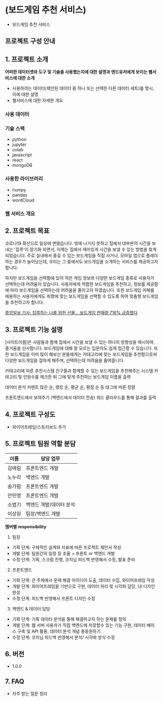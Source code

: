 # (보드게임 추천 서비스)

- 보드게임 추천 서비스

## 프로젝트 구성 안내

## 1. 프로젝트 소개

**어떠한 데이터셋와 도구 및 기술을 사용했는지에 대한 설명과 엔드유저에게 보이는 웹서비스에 대한 소개**

- 사용하려는 데이터(제안된 데이터 중 하나 또는 선택한 다른 데이터 세트)를 명시, 이에 대한 설명
- 웹서비스에 대한 자세한 개요

### 사용 데이터

### 기술 스택

- python
- jupyter
- colab
- javascript
- react
- mongoDB

### 사용한 라이브러리

- numpy
- pandas
- wordCloud

### 웹 서비스 개요

## 2. 프로젝트 목표

코로나19 확산으로 일상에 변했습니다. 밖에 나가지 못하고 집에서 대부분의 시간을 보내는 '집콕'이 장기화 되면서, 이제는 집에서 재미있게 시간을 보낼 수 있는 방법을 찾게 되었습니다. 주로 실내에서 즐길 수 있는 보드게임을 직접 사거나, 모마일 앱으로 플레이하는 경우가 늘어났는데, 우리는 그 중에서도 보드게임을 소개하는 서비스를 제공하고자 합니다.

하지만 보드게임을 선택함에 있어 적은 게임 정보와 다양한 보드게임 종류로 사용자가 선택하는데 어려움이 있습니다. 사용자에게 적합한 보드게임을 추천하고, 정보를 제공함에 따라 보드게임을 선택하는데 어려움을 줄이고자 하였습니다.
또한 보드게임 카페를 애용하는 사용자에게도 취향에 맞는 보드게임을 선택할 수 있도록 하여 맞춤형 보드게임을 추천하고자 합니다.

[중앙일보 기사: 집콕하는 나를 위한 선물... 보드게임 판매량 716% 급증했다](https://www.joongang.co.kr/article/23890658#home)

## 3. 프로젝트 기능 설명

[사이트이름]은 사람들과 함께 집에서 시간을 보낼 수 있는 하나의 방향성을 제시하여, 즐거움을 선사합니다. 보드게임에 대해 잘 모르는 입문자도 쉽게 접근할 수 있습니다. 또한 보드게임을 이미 많이 해보신 분들에게는 카테고리에 맞는 보드게임을 추천함으로써 다양한 보드게임을 접하게 해주며, 선택하는데 어려움을 줄여줍니다.

카테고리에 따른 추천시스템
친구들과 함께할 수 있는 보드게임을 추천해주는 시스템
카테고리 및 인원수를 체크한 뒤 그에 맞게 추천하는 보드게임 이름을 출력

데이터 분석
커멘트 많은 순, 랭킹 순, 평균 순, 평점 순 등 태그에 따른 정렬

프론트엔드에서 보여주기 (백엔드에서 데이터 전송)
워드 클라우드를 통해 결과를 출력

## 4. 프로젝트 구성도

- 와이어프레임/스토리보드 추가

## 5. 프로젝트 팀원 역할 분담

| 이름   | 담당 업무               |
| ------ | ----------------------- |
| 김애림 | 프론트엔드 개발         |
| 노누리 | 백엔드 개발             |
| 송가람 | 프론트엔드 개발         |
| 안민영 | 프론트엔드 개발         |
| 소범기 | 백엔드 개발/데이터 분석 |
| 이상원 | 팀장/백엔드 개발        |

**멤버별 responsibility**

1. 팀장

- 기획 단계: 구체적인 설계와 지표에 따른 프로젝트 제안서 작성
- 개발 단계: 팀원간의 일정 등 조율 + 프론트 or 백엔드 개발
- 수정 단계: 기획, 스크럼 진행, 코치님 피드백 반영해서 수정, 발표 준비

2. 프론트엔드

- 기획 단계: 큰 주제에서 문제 해결 아이디어 도출, 데이터 수집, 와이어프레임 작성
- 개발 단계: 와이어프레임을 기반으로 구현, 데이터 처리 및 시각화 담당, UI 디자인 완성
- 수정 단계: 피드백 반영해서 프론트 디자인 수정

3.  백엔드 & 데이터 담당

- 기획 단계: 기획 데이터 분석을 통해 해결하고자 하는 문제를 정의
- 개발 단계: 웹 서버 사용자가 직접 백엔드에 저장할수 있는 기능 구현, 데이터 베이스 구축 및 API 활용, 데이터 분석 개념 총동원하기
- 수정 단계: 코치님 피드백 반영해서 분석/ 시각화 방식 수정

## 6. 버전

- 1.0.0

## 7. FAQ

- 자주 받는 질문 정리
